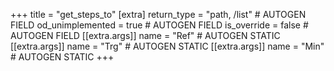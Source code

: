 +++
title = "get_steps_to"
[extra]
return_type = "path, /list" # AUTOGEN FIELD
od_unimplemented = true # AUTOGEN FIELD
is_override = false # AUTOGEN FIELD
[[extra.args]]
name = "Ref" # AUTOGEN STATIC
[[extra.args]]
name = "Trg" # AUTOGEN STATIC
[[extra.args]]
name = "Min" # AUTOGEN STATIC
+++